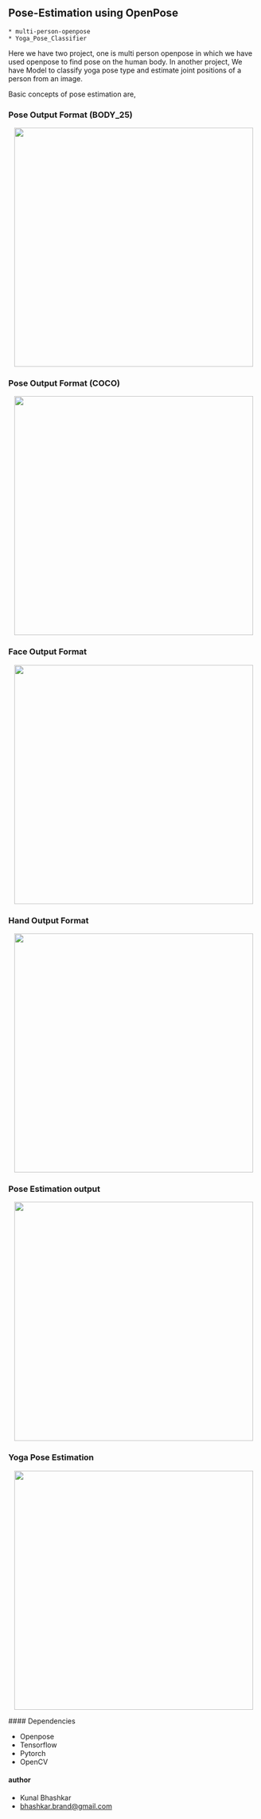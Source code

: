 ## Pose-Estimation using OpenPose
	* multi-person-openpose
	* Yoga_Pose_Classifier
Here we have two project, one is multi person openpose in which we have used openpose to find pose on the human body. In another project, We have Model to classify yoga pose type and estimate joint positions of a person from an image.

Basic concepts of pose estimation are, 
### Pose Output Format (BODY_25)
<p align="center">
    <img src="media/keypoints_pose_25.png", width="480">
</p>

### Pose Output Format (COCO)
<p align="center">
    <img src="media/keypoints_pose_18.png", width="480">
</p>


### Face Output Format
<p align="center">
    <img src="media/keypoints_face.png", width="480">
</p>


### Hand Output Format
<p align="center">
    <img src="media/keypoints_hand.png", width="480">
</p>


### Pose Estimation output
<p align="center">
    <img src="media/image_01.png", width="480">
</p>

### Yoga Pose Estimation
<p align="center">
    <img src="media/image_02.png", width="480">
</p>
#### Dependencies

- Openpose
- Tensorflow
- Pytorch
- OpenCV

#### author

- Kunal Bhashkar
- bhashkar.brand@gmail.com